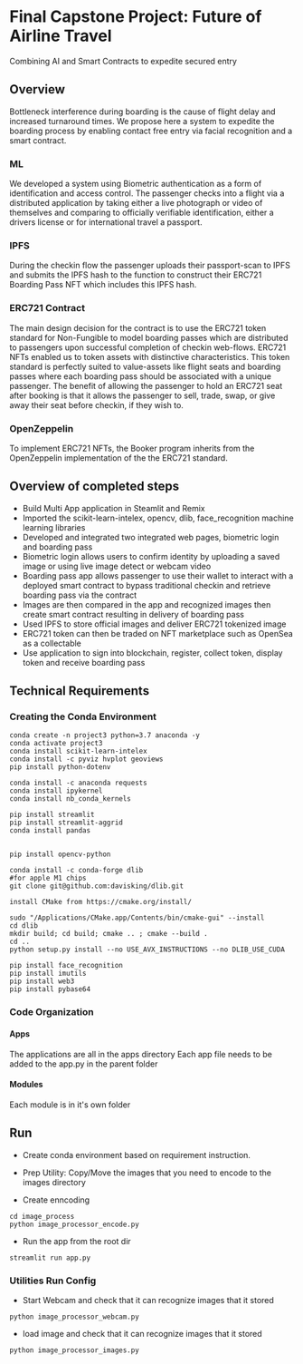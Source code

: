 # Final Capstone Project: Future of Airline Travel
Combining AI and Smart Contracts to expedite secured entry

## Overview
Bottleneck interference during boarding is the cause of flight delay and increased turnaround times. We propose here a system to expedite the boarding process by enabling contact free entry via facial recognition and a smart contract.

### ML
We developed a system using Biometric authentication as a form of identification and access control. The passenger checks into a flight via a distributed application by taking either a live photograph or video of themselves and comparing to officially verifiable identification, either a drivers license or for international travel a passport.

### IPFS
During the checkin flow the passenger uploads their passport-scan to IPFS and submits the IPFS hash to the function to construct their ERC721 Boarding Pass NFT which includes this IPFS hash.

### ERC721 Contract
The main design decision for the contract is to use the ERC721 token standard for Non-Fungible to model boarding passes which are distributed to passengers upon successful completion of checkin web-flows. ERC721 NFTs enabled us to token assets with distinctive characteristics. This token standard is perfectly suited to value-assets like flight seats and boarding passes where each boarding pass should be associated with a unique passenger. The benefit of allowing the passenger to hold an ERC721 seat after booking is that it allows the passenger to sell, trade, swap, or give away their seat before checkin, if they wish to.

### OpenZeppelin
To implement ERC721 NFTs, the Booker program inherits from the OpenZeppelin implementation of the the ERC721 standard.


## Overview of completed steps

* Build Multi App application in Steamlit and Remix
* Imported the scikit-learn-intelex, opencv, dlib, face_recognition machine learning libraries
* Developed and integrated two integrated web pages, biometric login and boarding pass
* Biometric login allows users to confirm identity by uploading a saved image or using live image detect or webcam video
* Boarding pass app allows passenger to use their wallet to interact with a deployed smart contract to bypass traditional checkin and retrieve boarding pass via the contract
* Images are then compared in the app and recognized images then create smart contract resulting in delivery of boarding pass
* Used IPFS to store official images and deliver ERC721 tokenized image
* ERC721 token can then be traded on NFT marketplace such as OpenSea as a collectable
* Use application to sign into blockchain, register, collect token, display token and receive boarding pass


## Technical Requirements
### Creating the Conda Environment
```
conda create -n project3 python=3.7 anaconda -y
conda activate project3
conda install scikit-learn-intelex
conda install -c pyviz hvplot geoviews
pip install python-dotenv

conda install -c anaconda requests
conda install ipykernel
conda install nb_conda_kernels

pip install streamlit
pip install streamlit-aggrid
conda install pandas


pip install opencv-python

conda install -c conda-forge dlib
#for apple M1 chips
git clone git@github.com:davisking/dlib.git

install CMake from https://cmake.org/install/

sudo "/Applications/CMake.app/Contents/bin/cmake-gui" --install
cd dlib
mkdir build; cd build; cmake .. ; cmake --build .
cd ..
python setup.py install --no USE_AVX_INSTRUCTIONS --no DLIB_USE_CUDA

pip install face_recognition
pip install imutils
pip install web3
pip install pybase64
```
### Code Organization
#### Apps
The applications are all in the apps directory
Each app file needs to be added to the app.py in the parent folder
#### Modules
Each module is in it's own folder


## Run
* Create conda environment based on requirement instruction.
* Prep Utility:
Copy/Move the images that you need to encode to the images directory

* Create enncoding
```
cd image_process
python image_processor_encode.py
```

* Run the app
from the root dir
```
streamlit run app.py
```

### Utilities Run Config
* Start Webcam and check that it can recognize images that it stored
```
python image_processor_webcam.py
```
* load image and check that it can recognize images that it stored
```
python image_processor_images.py
```
